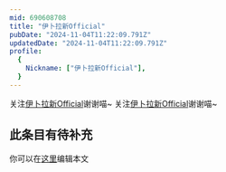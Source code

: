 ```yaml
---
mid: 690608708
title: "伊卜拉新Official"
pubDate: "2024-11-04T11:22:09.791Z"
updatedDate: "2024-11-04T11:22:09.791Z"
profile:
  {
    Nickname: ["伊卜拉新Official"],
  }
---
```


关注[伊卜拉新Official](https://space.bilibili.com/690608708)谢谢喵~ 关注[伊卜拉新Official](https://space.bilibili.com/690608708)谢谢喵~

## 此条目有待补充
你可以在[这里](https://github.com/Yuhanawa/VTuber.ICU-Content/edit/master/v/伊卜拉新Official/index.md)编辑本文

